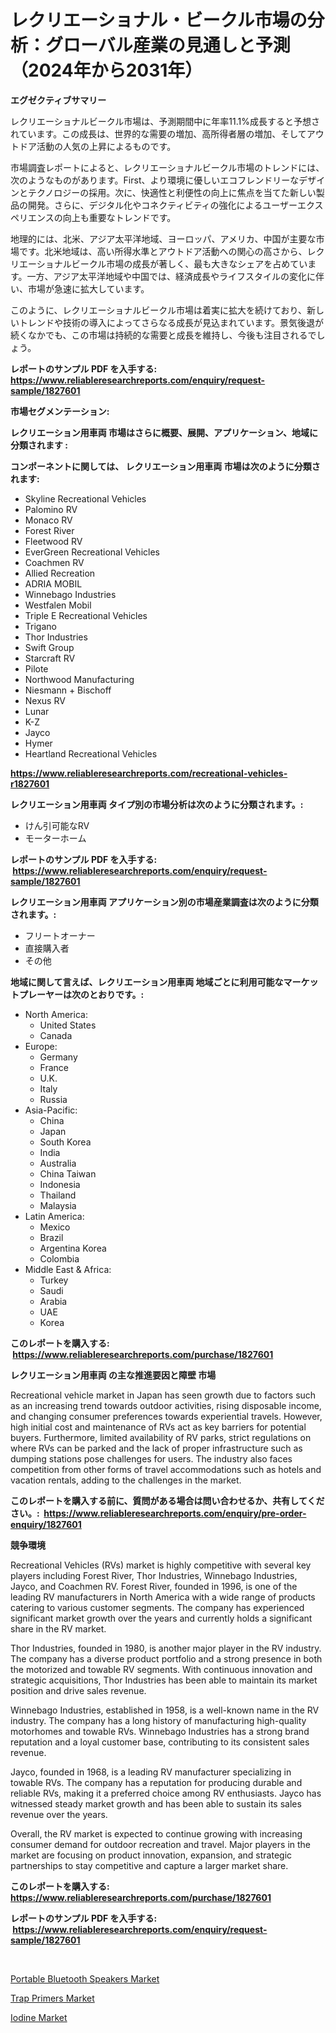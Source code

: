 <p><h1>レクリエーショナル・ビークル市場の分析：グローバル産業の見通しと予測（2024年から2031年）</h1></p><p><strong>エグゼクティブサマリー</strong></p>
<p><p>レクリエーショナルビークル市場は、予測期間中に年率11.1%成長すると予想されています。この成長は、世界的な需要の増加、高所得者層の増加、そしてアウトドア活動の人気の上昇によるものです。</p><p>市場調査レポートによると、レクリエーショナルビークル市場のトレンドには、次のようなものがあります。First、より環境に優しいエコフレンドリーなデザインとテクノロジーの採用。次に、快適性と利便性の向上に焦点を当てた新しい製品の開発。さらに、デジタル化やコネクティビティの強化によるユーザーエクスペリエンスの向上も重要なトレンドです。</p><p>地理的には、北米、アジア太平洋地域、ヨーロッパ、アメリカ、中国が主要な市場です。北米地域は、高い所得水準とアウトドア活動への関心の高さから、レクリエーショナルビークル市場の成長が著しく、最も大きなシェアを占めています。一方、アジア太平洋地域や中国では、経済成長やライフスタイルの変化に伴い、市場が急速に拡大しています。</p><p>このように、レクリエーショナルビークル市場は着実に拡大を続けており、新しいトレンドや技術の導入によってさらなる成長が見込まれています。景気後退が続くなかでも、この市場は持続的な需要と成長を維持し、今後も注目されるでしょう。</p></p>
<p><strong>レポートのサンプル PDF を入手する: <a href="https://www.reliableresearchreports.com/enquiry/request-sample/1827601">https://www.reliableresearchreports.com/enquiry/request-sample/1827601</a></strong></p>
<p><strong>市場セグメンテーション:</strong></p>
<p><strong> レクリエーション用車両 市場はさらに概要、展開、アプリケーション、地域に分類されます :</strong></p>
<p><strong>コンポーネントに関しては、 レクリエーション用車両 市場は次のように分類されます: &nbsp;</strong></p>
<p><ul><li>Skyline Recreational Vehicles</li><li>Palomino RV</li><li>Monaco RV</li><li>Forest River</li><li>Fleetwood RV</li><li>EverGreen Recreational Vehicles</li><li>Coachmen RV</li><li>Allied Recreation</li><li>ADRIA MOBIL</li><li>Winnebago Industries</li><li>Westfalen Mobil</li><li>Triple E Recreational Vehicles</li><li>Trigano</li><li>Thor Industries</li><li>Swift Group</li><li>Starcraft RV</li><li>Pilote</li><li>Northwood Manufacturing</li><li>Niesmann + Bischoff</li><li>Nexus RV</li><li>Lunar</li><li>K-Z</li><li>Jayco</li><li>Hymer</li><li>Heartland Recreational Vehicles</li></ul></p>
<p><strong><a href="https://www.reliableresearchreports.com/recreational-vehicles-r1827601">https://www.reliableresearchreports.com/recreational-vehicles-r1827601</a></strong></p>
<p><strong> レクリエーション用車両 タイプ別の市場分析は次のように分類されます。:</strong></p>
<p><ul><li>けん引可能なRV</li><li>モーターホーム</li></ul></p>
<p><strong>レポートのサンプル PDF を入手する: &nbsp;<a href="https://www.reliableresearchreports.com/enquiry/request-sample/1827601">https://www.reliableresearchreports.com/enquiry/request-sample/1827601</a></strong></p>
<p><strong> レクリエーション用車両 アプリケーション別の市場産業調査は次のように分類されます。:</strong></p>
<p><ul><li>フリートオーナー</li><li>直接購入者</li><li>その他</li></ul></p>
<p><strong>地域に関して言えば、レクリエーション用車両 地域ごとに利用可能なマーケットプレーヤーは次のとおりです。:</strong></p>
<p><ul>
    <li>
        North America:
        <ul>
            <li>United States</li>
            <li>Canada</li>
        </ul>
    </li>
    <li>
        Europe:
        <ul>
            <li>Germany</li>
            <li>France</li>
            <li>U.K.</li>
            <li>Italy</li>
            <li>Russia</li>
        </ul>
    </li>
    <li>
        Asia-Pacific:
        <ul>
            <li>China</li>
            <li>Japan</li>
            <li>South Korea</li>
            <li>India</li>
            <li>Australia</li>
            <li>China Taiwan</li>
            <li>Indonesia</li>
            <li>Thailand</li>
            <li>Malaysia</li>
        </ul>
    </li>
    <li>
        Latin America:
        <ul>
            <li>Mexico</li>
            <li>Brazil</li>
            <li>Argentina Korea</li>
            <li>Colombia</li>
        </ul>
    </li>
    <li>
        Middle East & Africa:
        <ul>
            <li>Turkey</li>
            <li>Saudi</li>
            <li>Arabia</li>
            <li>UAE</li>
            <li>Korea</li>
        </ul>
    </li>
    </ul></p>
<p><strong>このレポートを購入する: &nbsp;<a href="https://www.reliableresearchreports.com/purchase/1827601">https://www.reliableresearchreports.com/purchase/1827601</a></strong></p>
<p><strong>レクリエーション用車両 の主な推進要因と障壁 市場</strong></p>
<p><p>Recreational vehicle market in Japan has seen growth due to factors such as an increasing trend towards outdoor activities, rising disposable income, and changing consumer preferences towards experiential travels. However, high initial cost and maintenance of RVs act as key barriers for potential buyers. Furthermore, limited availability of RV parks, strict regulations on where RVs can be parked and the lack of proper infrastructure such as dumping stations pose challenges for users. The industry also faces competition from other forms of travel accommodations such as hotels and vacation rentals, adding to the challenges in the market.</p></p>
<p><strong>このレポートを購入する前に、質問がある場合は問い合わせるか、共有してください。:&nbsp; <a href="https://www.reliableresearchreports.com/enquiry/pre-order-enquiry/1827601">https://www.reliableresearchreports.com/enquiry/pre-order-enquiry/1827601</a></strong></p>
<p><strong>競争環境</strong></p>
<p><p>Recreational Vehicles (RVs) market is highly competitive with several key players including Forest River, Thor Industries, Winnebago Industries, Jayco, and Coachmen RV. Forest River, founded in 1996, is one of the leading RV manufacturers in North America with a wide range of products catering to various customer segments. The company has experienced significant market growth over the years and currently holds a significant share in the RV market.</p><p>Thor Industries, founded in 1980, is another major player in the RV industry. The company has a diverse product portfolio and a strong presence in both the motorized and towable RV segments. With continuous innovation and strategic acquisitions, Thor Industries has been able to maintain its market position and drive sales revenue.</p><p>Winnebago Industries, established in 1958, is a well-known name in the RV industry. The company has a long history of manufacturing high-quality motorhomes and towable RVs. Winnebago Industries has a strong brand reputation and a loyal customer base, contributing to its consistent sales revenue.</p><p>Jayco, founded in 1968, is a leading RV manufacturer specializing in towable RVs. The company has a reputation for producing durable and reliable RVs, making it a preferred choice among RV enthusiasts. Jayco has witnessed steady market growth and has been able to sustain its sales revenue over the years.</p><p>Overall, the RV market is expected to continue growing with increasing consumer demand for outdoor recreation and travel. Major players in the market are focusing on product innovation, expansion, and strategic partnerships to stay competitive and capture a larger market share.</p></p>
<p><strong>このレポートを購入する: &nbsp; <a href="https://www.reliableresearchreports.com/purchase/1827601">https://www.reliableresearchreports.com/purchase/1827601</a></strong></p>
<p><strong>レポートのサンプル PDF を入手する: &nbsp;<a href="https://www.reliableresearchreports.com/enquiry/request-sample/1827601">https://www.reliableresearchreports.com/enquiry/request-sample/1827601</a></strong><strong></strong></p>
<p>&nbsp;</p>
<p><p><a href="https://www.linkedin.com/pulse/portable-bluetooth-speakers-market-research-report-its-history-it0ec?trackingId=evTMF7AaZf61PaMyoKg7IA%3D%3D">Portable Bluetooth Speakers Market</a></p><p><a href="https://www.linkedin.com/pulse/trap-primers-market-insights-players-forecast-till-2031-a0mmf?trackingId=vJyVKiiMUWcIE5UWuuz81g%3D%3D">Trap Primers Market</a></p><p><a href="https://www.linkedin.com/pulse/iodine-market-research-report-key-successful-business-8nckf?trackingId=Z9xZOVGgW2cRaq%2F7wAGXpQ%3D%3D">Iodine Market</a></p></p>